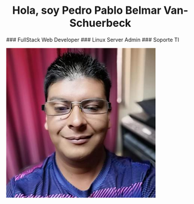 <h1 style="text-align: center;">Hola, soy Pedro Pablo Belmar Van-Schuerbeck</h1>
### FullStack Web Developer
### Linux Server Admin
### Soporte TI

![This is me](https://github.com/pbelmarv/pbelmarv/blob/main/2242243.jpeg)
